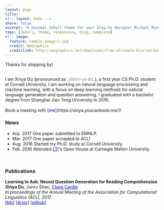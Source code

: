 ```yaml
---
layout: page
title: 
<!-- layout: home -->
share: false
excerpt: "A minimal Jekyll theme for your blog by designer Michael Rose."
tags: [Jekyll, theme, responsive, blog, template]
<!-- image:
  feature: sample-image-1.jpg
  credit: WeGraphics
  creditlink: http://wegraphics.net/downloads/free-ultimate-blurred-background-pack/ -->
---
```

Thanks for stopping by!

<br />
I am Xinya Du (pronounced as <span style="color:grey">_shinn-ya do_</span>), a first year CS Ph.D. student at Cornell University. I am working on natural language processing and machine learning, with a focus on deep learning methods for natural language generation and question answering. I graduated with a bachelor degree from Shanghai Jiao Tong University in 2016.
<!-- or fall 2015, I am  pursuing an research internship at Cornell NLP group, working with Prof. [<span style="color:blue">Claire Cardie</span>](http://www.cs.cornell.edu/home/cardie/).   -->
<br />
<!-- I am interested in machine learning, natural language processing and algorithmic game theory. Particularly, I am exciting about discovering exciting problems and devising core techniques. Here is my <span style="color:blue">CV</span></a>. 
 -->
<!-- *** -->

<br />
Book a meeting with [<span style="color:blue">me</span>](https://xinya.youcanbook.me/)! 

<br />


### News 
* Arp. 2017 One paper submitted to EMNLP.
* Mar. 2017 One paper accepted to ACL!
* Aug. 2016 Started my Ph.D. study at Cornell University. 
* Feb. 2016 Attended [<span style="color:blue">LTI</span>](http://www.lti.cs.cmu.edu/)'s Open House at Carnegie Mellon University. 

<br />


### Publications
**Learning to Ask: Neural Question Generation for Reading Comprehension** <br />
**Xinya Du**, Junru Shao, [<span style="color:blue">Claire Cardie</span>](https://www.cs.cornell.edu/home/cardie/) <br />
*In proceedings of the Annual Meeting of the Association for Computational Linguistics (ACL), 2017.* <br />
[[<span style="color:blue">bib</span>]()] [[<span style="color:blue">Arxiv</span>](https://www.google.com)] [[<span style="color:blue">github</span>](https://github.com/xinyadu/nqg)]


<br />
<br />
<br />
<br />
<br />
<br />
<br />



<!-- <script type="text/javascript" id="clustrmaps" src="//cdn.clustrmaps.com/map_v2.js?u=P4EV&d=I88FrKF9sOV_jzIQBgMWAdBWXNSFotr3MxZMiJwFsbY"></script> -->

<script type="text/javascript" id="clustrmaps" src="//cdn.clustrmaps.com/map_v2.js?cl=ffffff&w=200&t=n&d=I88FrKF9sOV_jzIQBgMWAdBWXNSFotr3MxZMiJwFsbY"></script>


